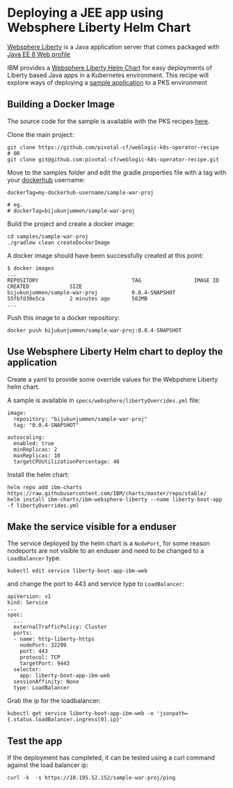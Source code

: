 # Deploying a JEE app using Websphere Liberty Helm Chart

[Websphere Liberty](https://developer.ibm.com/wasdev/websphere-liberty/) is a Java application server that comes packaged with [Java EE 8 Web profile](http://www.oracle.com/technetwork/java/javaee/overview/compatibility-jsp-136984.html)

IBM provides a [Websphere Liberty Helm Chart](https://github.com/IBM/charts/tree/master/stable/ibm-websphere-liberty/) for easy deployments of Liberty based Java apps in a Kubernetes environment. This recipe will explore ways of deploying a [sample application](https://github.com/pivotal-cf/weblogic-k8s-operator-recipe/tree/master/samples/sample-war-proj) to a PKS environment

## Building a Docker Image
The source code for the sample is available with the PKS recipes [here](https://github.com/pivotal-cf/weblogic-k8s-operator-recipe). 

Clone the main project:

```
git clone https://github.com/pivotal-cf/weblogic-k8s-operator-recipe
# OR
git clone git@github.com:pivotal-cf/weblogic-k8s-operator-recipe.git
```

Move to the samples folder and edit the gradle.properties file with a tag with your [dockerhub](https://hub.docker.com/) username:
```
dockerTag=my-dockerhub-username/sample-war-proj

# eg. 
# dockerTag=bijukunjummen/sample-war-proj
```

Build the project and create a docker image:

```
cd samples/sample-war-proj
./gradlew clean createDockerImage
```

A docker image should have been successfully created at this point:
```
$ docker images
...
REPOSITORY                              TAG                 IMAGE ID            CREATED             SIZE
bijukunjummen/sample-war-proj           0.0.4-SNAPSHOT      55fbfd30e5ca        2 minutes ago       502MB
...
```

Push this image to a docker repository:
```
docker push bijukunjummen/sample-war-proj:0.0.4-SNAPSHOT
```


## Use Websphere Liberty Helm chart to deploy the application

Create a yaml to provide some override values for the Webpshere Liberty helm chart. 

A sample is available in `specs/websphere/libertyOverrides.yml` file:

```
image:
  repository: "bijukunjummen/sample-war-proj"
  tag: "0.0.4-SNAPSHOT"

autoscaling:
  enabled: true
  minReplicas: 2
  maxReplicas: 10
  targetCPUUtilizationPercentage: 40  
```

Install the helm chart:

```
helm repo add ibm-charts https://raw.githubusercontent.com/IBM/charts/master/repo/stable/
helm install ibm-charts/ibm-websphere-liberty --name liberty-boot-app -f libertyOverrides.yml
```

## Make the service visible for a enduser

The service deployed by the helm chart is a `NodePort`, for some reason nodeports are not visible to an enduser and need to be changed to a `LoadBalancer` type. 

```
kubectl edit service liberty-boot-app-ibm-web
```

and change the port to 443 and service type to `LoadBalancer`:

```
apiVersion: v1
kind: Service
...
spec:
  ...
  externalTrafficPolicy: Cluster
  ports:
  - name: http-liberty-https
    nodePort: 32299
    port: 443
    protocol: TCP
    targetPort: 9443
  selector:
    app: liberty-boot-app-ibm-web
  sessionAffinity: None
  type: LoadBalancer
```

Grab the ip for the loadbalancer:

```
kubectl get service liberty-boot-app-ibm-web -o 'jsonpath={.status.loadBalancer.ingress[0].ip}'
```

## Test the app
If the deployment has completed, it can be tested using a curl command against the load balancer ip:

```
curl -k  -s https://10.195.52.152/sample-war-proj/ping
```